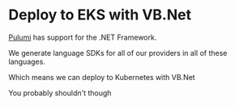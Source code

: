# Deploy to EKS with VB.Net

[Pulumi](https://pulumi.com/) has support for the .NET Framework.

We generate language SDKs for all of our providers in all of these languages.

Which means we can deploy to Kubernetes with VB.Net

You probably shouldn't though
